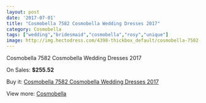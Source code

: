 ```yaml
---
layout: post
date: '2017-07-01'
title: "Cosmobella 7582 Cosmobella Wedding Dresses 2017"
category: Cosmobella
tags: ["wedding","bridesmaid","cosmobella","rosy","unique"]
image: http://img.hectodress.com/4398-thickbox_default/cosmobella-7582-cosmobella-wedding-dresses-2013.jpg
---
```

Cosmobella 7582 Cosmobella Wedding Dresses 2017

On Sales: **$255.52**
<a href="https://www.hectodress.com/cosmobella/2270-cosmobella-7582-cosmobella-wedding-dresses-2013.html"><amp-img layout="responsive" width="600" height="600" src="//img.hectodress.com/4398-thickbox_default/cosmobella-7582-cosmobella-wedding-dresses-2013.jpg" alt="Cosmobella 7582 Cosmobella Wedding Dresses 2017 0" /></a>
<a href="https://www.hectodress.com/cosmobella/2270-cosmobella-7582-cosmobella-wedding-dresses-2013.html"><amp-img layout="responsive" width="600" height="600" src="//img.hectodress.com/4401-thickbox_default/cosmobella-7582-cosmobella-wedding-dresses-2013.jpg" alt="Cosmobella 7582 Cosmobella Wedding Dresses 2017 1" /></a>
<a href="https://www.hectodress.com/cosmobella/2270-cosmobella-7582-cosmobella-wedding-dresses-2013.html"><amp-img layout="responsive" width="600" height="600" src="//img.hectodress.com/4400-thickbox_default/cosmobella-7582-cosmobella-wedding-dresses-2013.jpg" alt="Cosmobella 7582 Cosmobella Wedding Dresses 2017 2" /></a>
<a href="https://www.hectodress.com/cosmobella/2270-cosmobella-7582-cosmobella-wedding-dresses-2013.html"><amp-img layout="responsive" width="600" height="600" src="//img.hectodress.com/4399-thickbox_default/cosmobella-7582-cosmobella-wedding-dresses-2013.jpg" alt="Cosmobella 7582 Cosmobella Wedding Dresses 2017 3" /></a>

Buy it: [Cosmobella 7582 Cosmobella Wedding Dresses 2017](https://www.hectodress.com/cosmobella/2270-cosmobella-7582-cosmobella-wedding-dresses-2013.html "Cosmobella 7582 Cosmobella Wedding Dresses 2017")

View more: [Cosmobella](https://www.hectodress.com/38-cosmobella "Cosmobella")